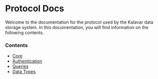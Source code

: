 # Protocol Docs
Welcome to the documentation for the protocol used by the Kalavar data storage system.
In this documentation, you will find information on the following contents.

### Contents
- [Core](core.md)
- [Authentication](auth.md)
- [Queries](query.md)
- [Data Types](data-types.md)